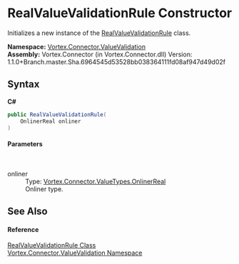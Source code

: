 # RealValueValidationRule Constructor 
 

Initializes a new instance of the <a href="T_Vortex_Connector_ValueValidation_RealValueValidationRule.md">RealValueValidationRule</a> class.

**Namespace:**&nbsp;<a href="N_Vortex_Connector_ValueValidation.md">Vortex.Connector.ValueValidation</a><br />**Assembly:**&nbsp;Vortex.Connector (in Vortex.Connector.dll) Version: 1.1.0+Branch.master.Sha.6964545d53528bb038364111fd08af947d49d02f

## Syntax

**C#**<br />
``` C#
public RealValueValidationRule(
	OnlinerReal onliner
)
```


#### Parameters
&nbsp;<dl><dt>onliner</dt><dd>Type: <a href="T_Vortex_Connector_ValueTypes_OnlinerReal.md">Vortex.Connector.ValueTypes.OnlinerReal</a><br />Onliner type.</dd></dl>

## See Also


#### Reference
<a href="T_Vortex_Connector_ValueValidation_RealValueValidationRule.md">RealValueValidationRule Class</a><br /><a href="N_Vortex_Connector_ValueValidation.md">Vortex.Connector.ValueValidation Namespace</a><br />